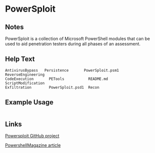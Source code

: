 # PowerSploit

Notes
-------
PowerSploit is a collection of Microsoft PowerShell modules 
that can be used to aid penetration testers during all phases of an assessment.


Help Text
-------
```
AntivirusBypass   Persistence       PowerSploit.psm1  ReverseEngineering
CodeExecution	    PETools	          README.md	        ScriptModification
Exfiltration	    PowerSploit.psd1  Recon

```

Example Usage
-------


```

```

Links
-------
[Powersploit GitHub project](https://github.com/mattifestation/PowerSploit)

[PowershellMagazine article](http://www.powershellmagazine.com/2014/07/08/powersploit/)
